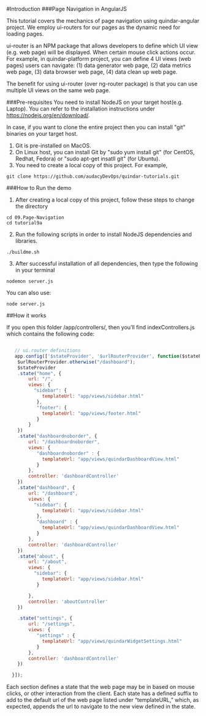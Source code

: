 #Introduction
###Page Navigation in AngularJS

This tutorial covers the mechanics of page navigation using quindar-angular project. We employ ui-routers for our pages as the dynamic need for loading pages.

ui-router is an NPM package that allows developers to define which UI view (e.g. web page) will be displayed.
When certain mouse click actions occur. For example, in quindar-platform project, you can define 4 UI views (web pages) users can navigate: (1) data generator web page, (2) data metrics web page, (3) data browser web page, (4) data clean up web page.

The benefit for using ui-router (over ng-router package) is that you can use multiple UI views on the same web page.

###Pre-requisites
You need to install NodeJS on your target host(e.g. Laptop). You can refer to the installation instructions under https://nodejs.org/en/download/.

In case, if you want to clone the entire project then you can install "git" binaries on your target host.

1. Git is pre-installed on MacOS.
2. On Linux host, you can install Git by "sudo yum install git" (for CentOS, Redhat, Fedora) or "sudo apt-get insatll git" (for Ubuntu).
3. You need to create a local copy of this project. For example,

```
git clone https://github.com/audacyDevOps/quindar-tutorials.git
 ```

###How to Run the demo
1. After creating a local copy of this project, follow these steps to change the directory

```
cd 09.Page-Navigation
cd tutorial9a
```

2. Run the following scripts in order to install NodeJS dependencies and libraries.

```
./buildme.sh

```

3. After successful installation of all dependencies, then type the following in your terminal

```
nodemon server.js

```
You can also use:

```
node server.js
```

##How it works

If you open this folder /app/controllers/, then you’ll find indexControllers.js which contains the following code:

```javascript

   // ui.router definitions
   app.config(['$stateProvider', '$urlRouterProvider', function($stateProvider, $urlRouterProvider) {
    $urlRouterProvider.otherwise("/dashboard");
    $stateProvider
    .state("home", {
        url: "/",
        views: {
          "sidebar": {
             templateUrl: "app/views/sidebar.html"
           },
           "footer": {
             templateUrl: "app/views/footer.html"
           }
        }
    })
    .state("dashboardnoborder", {
        url: "/dashboardnoborder",
        views: {
           "dashboardnoborder" : {
             templateUrl: "app/views/quindarDashboardView.html"
           }
        },
        controller: 'dashboardController'
    })
    .state("dashboard", {
        url: "/dashboard",
        views: {
          "sidebar": {
             templateUrl: "app/views/sidebar.html"
           },
           "dashboard" : {
             templateUrl: "app/views/quindarDashboardView.html"
           }
        },
        controller: 'dashboardController'
    })
    .state("about", {
        url: "/about",
        views: {
          "sidebar": {
             templateUrl: "app/views/sidebar.html"
           }

        },
        controller: 'aboutController'
    })

    .state("settings", {
        url: "/settings",
        views: {
           "settings" : {
             templateUrl: "app/views/quindarWidgetSettings.html"
           }
        },
        controller: 'dashboardController'
    })

  }]);

```

Each section defines a state that the web page may be in based on mouse clicks, or other interaction from the client. Each state has a defined suffix to add to the default url of the web page listed under “templateURL,” which, as expected, appends the url to navigate to the new view defined in the state.
